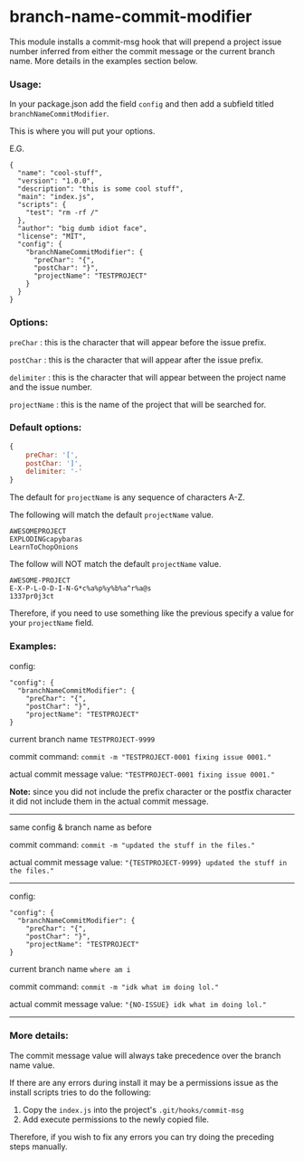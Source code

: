 # branch-name-commit-modifier

This module installs a commit-msg hook that will prepend a project issue number inferred from either the commit message or the current branch name. More details in the examples section below.

### Usage:

In your package.json add the field `config` and then add a subfield titled `branchNameCommitModifier`.

This is where you will put your options.

E.G.
```
{
  "name": "cool-stuff",
  "version": "1.0.0",
  "description": "this is some cool stuff",
  "main": "index.js",
  "scripts": {
    "test": "rm -rf /"
  },
  "author": "big dumb idiot face",
  "license": "MIT",
  "config": {
    "branchNameCommitModifier": {
      "preChar": "{",
      "postChar": "}",
      "projectName": "TESTPROJECT"
    }
  }
}
```

### Options:
`preChar` : this is the character that will appear before the issue prefix.

`postChar` : this is the character that will appear after the issue prefix.

`delimiter` : this is the character that will appear between the project name and the issue number.

`projectName` : this is the name of the project that will be searched for.

### Default options:

```javascript
{
    preChar: '[',
    postChar: ']',
    delimiter: '-'
}
```
The default for `projectName` is any sequence of characters A-Z.

The following will match the default `projectName` value.

```
AWESOMEPROJECT
EXPLODINGcapybaras
LearnToChopOnions
```

The follow will NOT match the default `projectName` value.

```
AWESOME-PROJECT
E-X-P-L-O-D-I-N-G*c%a%p%y%b%a^r%a@s
1337pr0j3ct
```

Therefore, if you need to use something like the previous specify a value for your `projectName` field.


### Examples:
config:
```
"config": {
  "branchNameCommitModifier": {
    "preChar": "{",
    "postChar": "}",
    "projectName": "TESTPROJECT"
}
```

current branch name `TESTPROJECT-9999`

commit command: `commit -m "TESTPROJECT-0001 fixing issue 0001."`

actual commit message value: `"TESTPROJECT-0001 fixing issue 0001."`

__Note:__ since you did not include the prefix character or the postfix character it did not include them in the actual commit message.

------------

same config & branch name as before

commit command: `commit -m "updated the stuff in the files."`

actual commit message value: `"{TESTPROJECT-9999} updated the stuff in the files."`

------------
config:
```
"config": {
  "branchNameCommitModifier": {
    "preChar": "{",
    "postChar": "}",
    "projectName": "TESTPROJECT"
}
```
current branch name `where am i`

commit command: `commit -m "idk what im doing lol."`

actual commit message value: `"{NO-ISSUE} idk what im doing lol."`

------------

### More details:

The commit message value will always take precedence over the branch name value.

If there are any errors during install it may be a permissions issue as the install scripts tries to do the following:

1. Copy the `index.js` into the project's `.git/hooks/commit-msg`
2. Add execute permissions to the newly copied file.

Therefore, if you wish to fix any errors you can try doing the preceding steps manually.
